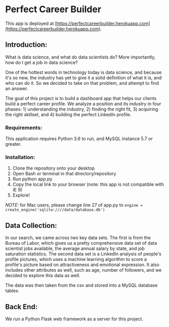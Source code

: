 # Perfect Career Builder

This app is deployed at [https://perfectcareerbuilder.herokuapp.com](https://perfectcareerbuilder.herokuapp.com).

## Introduction: 
What is data science, and what do data scientists do? More importantly, how do I get a job in data science? 
  
One of the hottest words in technology today is data science, and because it's so new, the industry has yet to give it a solid definition of what it is, and who can do it. So we decided to take on that problem, and attempt to find an answer.
  
The goal of this project is to build a dashboard app that helps our clients build a perfect career profile. We analyze a position and its industry in four phases: 1) understanding the industry, 2) finding the right fit, 3) acquiring the right skillset, and 4) building the perfect LinkedIn profile.
  
### Requirements:
This application requires Python 3.6 to run, and MySQL instance 5.7 or greater. 

### Installation:
1. Clone the repository onto your desktop
2. Open Bash or terminal in that directory/repository
3. Run python app.py
4. Copy the local link to your browser (note: this app is not compatible with IE 9)
5. Explore!

_NOTE:_ for Mac users, please change line 27 of app.py to `engine = create_engine('sqlite:////data/database.db')`

## Data Collection:
In our search, we came across two key data sets. The first is from the Bureau of Labor, which gives us a pretty comprehensive data set of data scientist jobs available, the average annual salary by state, and job saturation statistics. The second data set is a LinkedIn analysis of people's profile pictures, which uses a machine learning algorithm to score a profile's picture based on attractiveness and emotional expression. It also includes other attributes as well, such as age, number of followers, and we decided to explore this data as well. 

The data was then taken from the csv and stored into a MySQL database tables.

## Back End:
We run a Python Flask web framework as a server for this project. 
